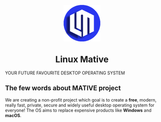 <div align="center">
  <img alt="LinuxMative logo" src="https://raw.githubusercontent.com/Linux-Mative/.github/main/logo/linix-mative-badge.png" width="120">
</div>

<div align="center">
<h1>Linux Mative</h1>
</div>

YOUR FUTURE FAVOURITE DESKTOP OPERATING SYSTEM

## The few words about MATIVE project

We are creating a non-profit project which goal is to create a  **free**, modern, really fast, private, secure and widely useful desktop operating system for everyone! The OS aims to replace expensive products like  **Windows**  and  **macOS**.
